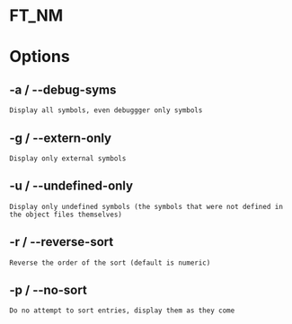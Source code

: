 # FT_NM

# Options

## -a / --debug-syms
	Display all symbols, even debuggger only symbols

## -g / --extern-only
	Display only external symbols

## -u / --undefined-only
	Display only undefined symbols (the symbols that were not defined in the object files themselves)

## -r / --reverse-sort
	Reverse the order of the sort (default is numeric)

## -p / --no-sort
	Do no attempt to sort entries, display them as they come

